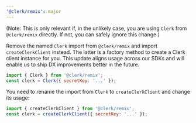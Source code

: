 ```yaml
---
'@clerk/remix': major
---
```


(Note: This is only relevant if, in the unlikely case, you are using `Clerk` from `@clerk/remix` directly. If not, you can safely ignore this change.)

Remove the named `Clerk` import from `@clerk/remix` and import `createClerkClient` instead. The latter is a factory method to create a Clerk client instance for you. This update aligns usage across our SDKs and will enable us to ship DX improvements better in the future.

```js
import { Clerk } from '@clerk/remix';
const clerk = Clerk({ secretKey: '...' });
```

You need to rename the import from `Clerk` to `createClerkClient` and change its usage:

```js
import { createClerkClient } from '@clerk/remix';
const clerk = createClerkClient({ secretKey: '...' });
```


